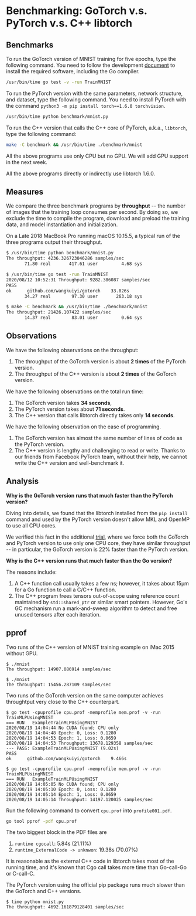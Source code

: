 # Benchmarking: GoTorch v.s. PyTorch v.s. C++ libtorch

## Benchmarks

To run the GoTorch version of MNIST training for five epochs, type the following
command.  You need to follow the development
[document](https://github.com/wangkuiyi/gotorch/blob/develop/CONTRIBUTING.md)
to install the required software, including the Go compiler.

```bash
/usr/bin/time go test -v -run TrainMNIST
```

To run the PyTorch version with the same parameters, network
structure, and dataset, type the following command.  You need to install
PyTorch with the command `python3 -m pip install torch==1.6.0 torchvision`.

```bash
/usr/bin/time python benchmark/mnist.py
```

To run the C++ version that calls the C++ core of PyTorch, a.k.a., `libtorch`,
type the following command:

```bash
make -C benchmark && /usr/bin/time ./benchmark/mnist
```

All the above programs use only CPU but no GPU.  We will add GPU support in the
next
week.

All the above programs directly or indirectly use libtorch 1.6.0.

## Measures

We compare the three benchmark programs by **throughput** -- the number of
images that the training loop consumes per second.  By doing so, we exclude
the time to compile the program, download and preload the training data,
and model instantiation and initialization.

On a Late 2018 MacBook Pro running macOS 10.15.5, a typical run of the three
programs output their throughput.

```bash
$ /usr/bin/time python benchmark/mnist.py
The throughput: 4236.326723046286 samples/sec
       71.80 real       417.61 user         4.68 sys

$ /usr/bin/time go test -run TrainMNIST
2020/08/12 10:52:31 Throughput: 9282.386087 samples/sec
PASS
ok      github.com/wangkuiyi/gotorch    33.026s
       34.27 real        97.30 user       263.18 sys

$ make -C benchmark && /usr/bin/time ./benchmark/mnist
The throughput: 21426.107422 samples/sec
       14.37 real        83.01 user         0.64 sys
```

## Observations

We have the following observations on the throughput:

1. The throughput of the GoTorch version is about **2 times** of the PyTorch
   version.
1. The throughput of the C++ version is about **2 times** of the GoTorch
   version.

We have the following observations on the total run time:

1. The GoTorch version takes **34 seconds**,
1. The PyTorch version takes about **71 seconds**.
1. The C++ version that calls libtorch directly takes only **14 seconds**.

We have the following observation on the ease of programming.

1. The GoTorch version has almost the same number of lines of code as the
   PyTorch version.
1. The C++ version is lengthy and challenging to read or write.  Thanks to our
   friends from Facebook PyTorch team, without their help, we cannot write the
   C++ version and well-benchmark it.

## Analysis

**Why is the GoTorch version runs that much faster than the PyTorch version?**

Diving into details, we found that the libtorch installed from the
`pip install` command and used by the PyTorch version doesn't allow MKL and
OpenMP to use all CPU cores.

We verified this fact in the additional
[trial](https://github.com/wangkuiyi/gotorch/pull/105#issuecomment-672336636),
where we force both the GoTorch and PyTorch version to use only one CPU core,
they have similar throughput -- in particular, the GoTorch version is 22\%
faster than the PyTorch version.

**Why is the C++ version runs that much faster than the Go version?**

The reasons include:

1. A C++ function call usually takes a few ns; however, it takes about 15μm for
   a Go function to call a C/C++ function.
1. The C++ program frees tensors out-of-scope using reference count maintained
   by `std::shared_ptr` or similar smart pointers.  However, Go's GC mechanism
   run a mark-and-sweep algorithm to detect and free unused tensors after
   each iteration.

## pprof

Two runs of the C++ version of MNIST training example on iMac 2015 without GPU.

```
$ ./mnist
The throughput: 14907.086914 samples/sec
```

```
$ ./mnist
The throughput: 15456.287109 samples/sec
```

Two runs of the GoTorch version on the same computer achieves throughtput very
close to the C++ counterpart.

```
$ go test -cpuprofile cpu.prof -memprofile mem.prof -v -run TrainMLPUsingMNIST
=== RUN   ExampleTrainMLPUsingMNIST
2020/08/19 14:04:44 No CUDA found; CPU only
2020/08/19 14:04:48 Epoch: 0, Loss: 0.1280
2020/08/19 14:04:53 Epoch: 1, Loss: 0.0659
2020/08/19 14:04:53 Throughput: 13678.129358 samples/sec
--- PASS: ExampleTrainMLPUsingMNIST (9.02s)
PASS
ok      github.com/wangkuiyi/gotorch    9.466s
```

```
$ go test -cpuprofile cpu.prof -memprofile mem.prof -v -run TrainMLPUsingMNIST
=== RUN   ExampleTrainMLPUsingMNIST
2020/08/19 14:05:05 No CUDA found; CPU only
2020/08/19 14:05:10 Epoch: 0, Loss: 0.1280
2020/08/19 14:05:14 Epoch: 1, Loss: 0.0659
2020/08/19 14:05:14 Throughput: 14197.120025 samples/sec
```

Run the following command to convert `cpu.prof` into `profile001.pdf`.

```bash
go tool pprof -pdf cpu.prof
```

The two biggest block in the PDF files are

1. `runtime cgocall`: 5.84s (21.11\%)
1. `runtime_ExternalCode -> unknwon`: 19.38s (70.07\%)

It is reasonable as the external C++ code in libtorch takes most of the running
time, and it's known that Cgo call takes more time than Go-call-Go or C-call-C.

The PyTorch version using the official pip package runs much slower than the
GoTorch and C++ versions.

```
$ time python mnist.py
The throughput: 4692.161879128401 samples/sec
```
